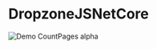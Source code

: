 # DropzoneJSNetCore
![Demo CountPages alpha](https://github.com/hootanht/DropzoneJSNetCore/blob/master/DropzoneJSNetCore/wwwroot/videos/demo.gif)
